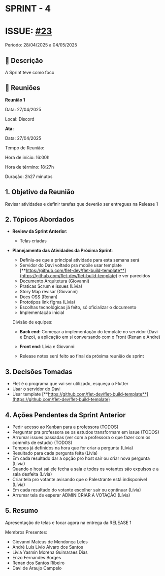 # SPRINT - 4
# ISSUE: [#23](https://github.com/unb-mds/2025-1-Squad06/issues/23)

Período: 28/04/2025 a 04/05/2025

## 📝 **Descrição**

A Sprint teve como foco 

## 💬 **Reuniões**

**Reunião 1**

Data: 27/04/2025

Local: Discord

**Ata:** 

Data: 27/04/2025

Tempo de Reunião:

Hora de início: 16:00h

Hora de término: 18:27h

Duração: 2h27 minutos

## **1. Objetivo da Reunião**

Revisar atividades e definir tarefas que deverão ser entregues na Release 1

## **2. Tópicos Abordados**

- **Review da Sprint Anterior**:
  - Telas criadas

- **Planejamento das Atividades da Próxima Sprint**:
  - Definiu-se que a principal atividade para esta semana será
  - Servidor do Davi voltado pra mobile usar template [**https://github.com/flet-dev/flet-build-template**](https://github.com/flet-dev/flet-build-template) e ver parecidos
  - Documento Arquitetura (Giovanni)
  - Praticas Scrum e issues (Lívia)
  - Story Map revisar (Giovanni)
  - Docs OSS (Renan)
  - Prototipos link figma (Lívia)
  - Escolhas tecnológicas já feito, só oficializar o documento
  - Implementação inicial

  Divisão de equipes:  
  - **Back end**: Começar a implementação do template no servidor (Davi e Enzo), a aplicação em si conversando com o Front (Renan e Andre)  
  - **Front end**: Lívia e Giovanni

  - Release notes será feito ao final da próxima reunião de sprint

## **3. Decisões Tomadas**

- Flet é o programa que vai ser utilizado, esqueça o Flutter
- Usar o servidor do Davi
- Usar template [**https://github.com/flet-dev/flet-build-template**](https://github.com/flet-dev/flet-build-template)

## **4. Ações Pendentes da Sprint Anterior**

- Pedir acesso ao Kanban para a professora (TODOS)
- Perguntar pra professora se os estudos transformam em issue (TODOS)
- Arrumar issues passadas (ver com a professora o que fazer com os commits de estudo) (TODOS)
- Tempos já definidos na hora que for criar a pergunta (Lívia)
- Resultado para cada pergunta feita (Lívia)
- Em cada resultado dar a opção pro host sair ou criar nova pergunta (Lívia)
- Quando o host sai ele fecha a sala e todos os votantes são expulsos e a sala desfeita (Lívia)
- Criar tela pro votante avisando que o Palestrante está indisponível (Lívia)
- Em cada resultado do votante escolher sair ou continuar (Lívia)
- Arrumar tela de esperar ADMIN CRIAR A VOTAÇÃO (Lívia)

## 5. Resumo

Apresentação de telas e focar agora na entrega da RELEASE 1

Membros Presentes:

- Giovanni Mateus de Mendonça Leles
- André Luís Livio Alvaro dos Santos
- Lívia Yasmin Morena Guimaraes Dias
- Enzo Fernandes Borges
- Renan dos Santos Ribeiro
- Davi de Araujo Campelo
